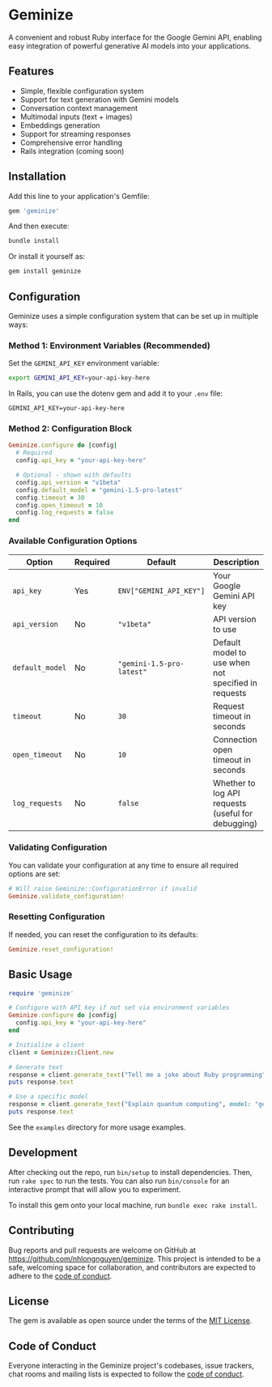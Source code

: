 # Geminize

A convenient and robust Ruby interface for the Google Gemini API, enabling easy integration of powerful generative AI models into your applications.

## Features

- Simple, flexible configuration system
- Support for text generation with Gemini models
- Conversation context management
- Multimodal inputs (text + images)
- Embeddings generation
- Support for streaming responses
- Comprehensive error handling
- Rails integration (coming soon)

## Installation

Add this line to your application's Gemfile:

```ruby
gem 'geminize'
```

And then execute:

```bash
bundle install
```

Or install it yourself as:

```bash
gem install geminize
```

## Configuration

Geminize uses a simple configuration system that can be set up in multiple ways:

### Method 1: Environment Variables (Recommended)

Set the `GEMINI_API_KEY` environment variable:

```bash
export GEMINI_API_KEY=your-api-key-here
```

In Rails, you can use the dotenv gem and add it to your `.env` file:

```
GEMINI_API_KEY=your-api-key-here
```

### Method 2: Configuration Block

```ruby
Geminize.configure do |config|
  # Required
  config.api_key = "your-api-key-here"

  # Optional - shown with defaults
  config.api_version = "v1beta"
  config.default_model = "gemini-1.5-pro-latest"
  config.timeout = 30
  config.open_timeout = 10
  config.log_requests = false
end
```

### Available Configuration Options

| Option          | Required | Default                   | Description                                         |
| --------------- | -------- | ------------------------- | --------------------------------------------------- |
| `api_key`       | Yes      | `ENV["GEMINI_API_KEY"]`   | Your Google Gemini API key                          |
| `api_version`   | No       | `"v1beta"`                | API version to use                                  |
| `default_model` | No       | `"gemini-1.5-pro-latest"` | Default model to use when not specified in requests |
| `timeout`       | No       | `30`                      | Request timeout in seconds                          |
| `open_timeout`  | No       | `10`                      | Connection open timeout in seconds                  |
| `log_requests`  | No       | `false`                   | Whether to log API requests (useful for debugging)  |

### Validating Configuration

You can validate your configuration at any time to ensure all required options are set:

```ruby
# Will raise Geminize::ConfigurationError if invalid
Geminize.validate_configuration!
```

### Resetting Configuration

If needed, you can reset the configuration to its defaults:

```ruby
Geminize.reset_configuration!
```

## Basic Usage

```ruby
require 'geminize'

# Configure with API key if not set via environment variables
Geminize.configure do |config|
  config.api_key = "your-api-key-here"
end

# Initialize a client
client = Geminize::Client.new

# Generate text
response = client.generate_text("Tell me a joke about Ruby programming")
puts response.text

# Use a specific model
response = client.generate_text("Explain quantum computing", model: "gemini-1.5-flash-latest")
puts response.text
```

See the `examples` directory for more usage examples.

## Development

After checking out the repo, run `bin/setup` to install dependencies. Then, run `rake spec` to run the tests. You can also run `bin/console` for an interactive prompt that will allow you to experiment.

To install this gem onto your local machine, run `bundle exec rake install`.

## Contributing

Bug reports and pull requests are welcome on GitHub at https://github.com/nhlongnguyen/geminize. This project is intended to be a safe, welcoming space for collaboration, and contributors are expected to adhere to the [code of conduct](https://github.com/nhlongnguyen/geminize/blob/main/CODE_OF_CONDUCT.md).

## License

The gem is available as open source under the terms of the [MIT License](https://opensource.org/licenses/MIT).

## Code of Conduct

Everyone interacting in the Geminize project's codebases, issue trackers, chat rooms and mailing lists is expected to follow the [code of conduct](https://github.com/nhlongnguyen/geminize/blob/main/CODE_OF_CONDUCT.md).
